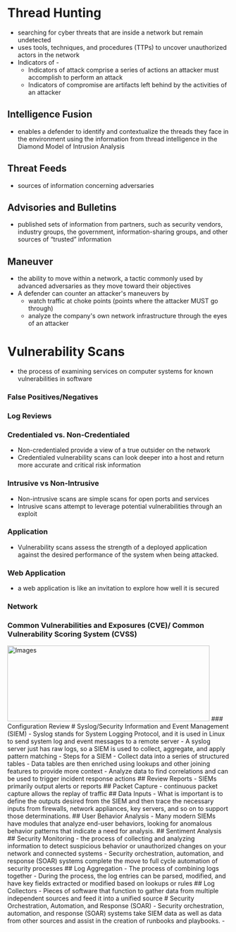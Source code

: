# Thread Hunting
- searching for cyber threats that are inside a network but remain undetected
- uses tools, techniques, and procedures (TTPs) to uncover unauthorized actors in the network
- Indicators of -
	- Indicators of attack comprise a series of actions an attacker must accomplish to perform an attack
	- Indicators of compromise are artifacts left behind by the activities of an attacker
## Intelligence Fusion
- enables a defender to identify and contextualize the threads they face in the environment using the information from thread intelligence in the Diamond Model of Intrusion Analysis
## Threat Feeds
- sources of information concerning adversaries
## Advisories and Bulletins
- published sets of information from partners, such as security vendors, industry groups, the government, information-sharing groups, and other sources of “trusted” information
## Maneuver
- the ability to move within a network, a tactic commonly used by advanced adversaries as they move toward their objectives
- A defender can counter an attacker's maneuvers by 
	- watch traffic at choke points (points where the attacker MUST go through)
	- analyze the company's own network infrastructure through the eyes of an attacker
# Vulnerability Scans
- the process of examining services on computer systems for known vulnerabilities in software
### False Positives/Negatives
### Log Reviews
### Credentialed vs. Non-Credentialed
- Non-credentialed provide a view of a true outsider on the network
- Credentialed vulnerability scans can look deeper into a host and return more accurate and critical risk information
### Intrusive vs Non-Intrusive
- Non-intrusive scans are simple scans for open ports and services
- Intrusive scans attempt to leverage potential vulnerabilities through an exploit
### Application
- Vulnerability scans assess the strength of a deployed application against the desired performance of the system when being attacked.
### Web Application
- a web application is like an invitation to explore how well it is secured
### Network
### Common Vulnerabilities and Exposures (CVE)/ Common Vulnerability Scoring System (CVSS)
<img src="https://learning.oreilly.com/api/v2/epubs/urn:orm:book:9781260464016/files/f0172-01.jpg" alt="Images" width="459" height="172">
### Configuration Review
# Syslog/Security Information and Event Management (SIEM)
- Syslog stands for System Logging Protocol, and it is used in Linux to send system log and event messages to a remote server
- A syslog server just has raw logs, so a SIEM is used to collect, aggregate, and apply pattern matching
- Steps for a SIEM
	- Collect data into a series of structured tables
	- Data tables are then enriched using lookups and other joining features to provide more context
	- Analyze data to find correlations and can be used to trigger incident response actions
## Review Reports
- SIEMs primarily output alerts or reports
## Packet Capture
- continuous packet capture allows the replay of traffic
## Data Inputs
- What is important is to define the outputs desired from the SIEM and then trace the necessary inputs from firewalls, network appliances, key servers, and so on to support those determinations.
## User Behavior Analysis
- Many modern SIEMs have modules that analyze end-user behaviors, looking for anomalous behavior patterns that indicate a need for analysis.
## Sentiment Analysis
## Security Monitoring
- the process of collecting and analyzing information to detect suspicious behavior or unauthorized changes on your network and connected systems
- Security orchestration, automation, and response (SOAR) systems complete the move to full cycle automation of security processes
## Log Aggregation
- The process of combining logs together
- During the process, the log entries can be parsed, modified, and have key fields extracted or modified based on lookups or rules
## Log Collectors
- Pieces of software that function to gather data from multiple independent sources and feed it into a unified source
# Security Orchestration, Automation, and Response (SOAR)
- Security orchestration, automation, and response (SOAR) systems take SIEM data as well as data from other sources and assist in the creation of runbooks and playbooks.
- 